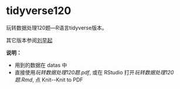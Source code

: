 # tidyverse120
玩转数据处理120题—R语言tidyverse版本。

其它版本参阅[刘早起](https://github.com/liuhuanshuo/zaoqi-Python/tree/master/pandas120)

**说明：**

- 用到的数据在 datas 中
- 直接使用*玩转数据处理120题.pdf*, 或在 RStudio 打开*玩转数据处理120题.Rmd*, 点 Knit--Knit to PDF
